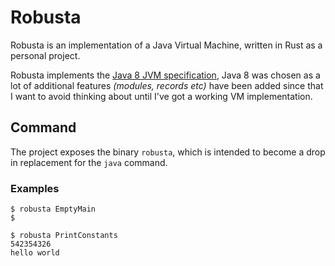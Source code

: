 # Robusta

Robusta is an implementation of a Java Virtual Machine, written in Rust
as a personal project.

Robusta implements the [Java 8 JVM specification](https://docs.oracle.com/javase/specs/jvms/se8/html/index.html),
Java 8 was chosen as a lot of additional features *(modules, records etc)* have been added since that I want to
avoid thinking about until I've got a working VM implementation.

## Command

The project exposes the binary `robusta`, which is intended to become a drop in
replacement for the `java` command.

### Examples

```
$ robusta EmptyMain
$
```

```
$ robusta PrintConstants
542354326
hello world
```
